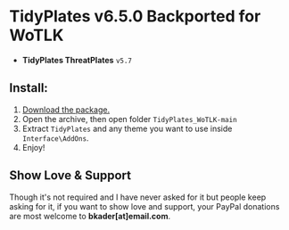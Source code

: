 # TidyPlates v6.5.0 Backported for WoTLK

+ **TidyPlates ThreatPlates** `v5.7`

## Install:

1. [Download the package.](https://github.com/bkader/TidyPlates_WoTLK/archive/refs/heads/main.zip)
2. Open the archive, then open folder `TidyPlates_WoTLK-main`
3. Extract `TidyPlates` and any theme you want to use inside `Interface\AddOns`.
4. Enjoy!

## Show Love & Support

Though it's not required and I have never asked for it but people keep asking for it, if you want to show love and support, your PayPal donations are most welcome to **bkader[at]email.com**.
